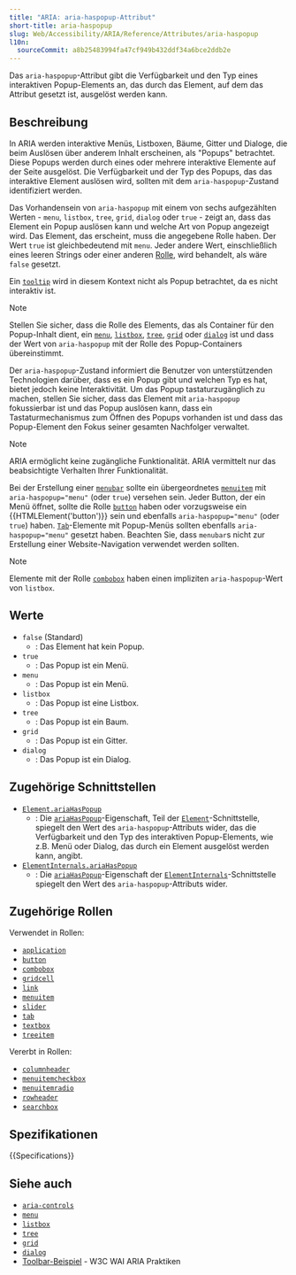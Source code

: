 ```yaml
---
title: "ARIA: aria-haspopup-Attribut"
short-title: aria-haspopup
slug: Web/Accessibility/ARIA/Reference/Attributes/aria-haspopup
l10n:
  sourceCommit: a8b25483994fa47cf949b432ddf34a6bce2ddb2e
---
```


Das `aria-haspopup`-Attribut gibt die Verfügbarkeit und den Typ eines interaktiven Popup-Elements an, das durch das Element, auf dem das Attribut gesetzt ist, ausgelöst werden kann.

## Beschreibung

In ARIA werden interaktive Menüs, Listboxen, Bäume, Gitter und Dialoge, die beim Auslösen über anderem Inhalt erscheinen, als "Popups" betrachtet. Diese Popups werden durch eines oder mehrere interaktive Elemente auf der Seite ausgelöst. Die Verfügbarkeit und der Typ des Popups, das das interaktive Element auslösen wird, sollten mit dem `aria-haspopup`-Zustand identifiziert werden.

Das Vorhandensein von `aria-haspopup` mit einem von sechs aufgezählten Werten - `menu`, `listbox`, `tree`, `grid`, `dialog` oder `true` - zeigt an, dass das Element ein Popup auslösen kann und welche Art von Popup angezeigt wird. Das Element, das erscheint, muss die angegebene Rolle haben. Der Wert `true` ist gleichbedeutend mit `menu`. Jeder andere Wert, einschließlich eines leeren Strings oder einer anderen [Rolle](/de/docs/Web/Accessibility/ARIA/Reference/Roles), wird behandelt, als wäre `false` gesetzt.

Ein [`tooltip`](/de/docs/Web/Accessibility/ARIA/Reference/Roles/tooltip_role) wird in diesem Kontext nicht als Popup betrachtet, da es nicht interaktiv ist.

> [!NOTE]
> Stellen Sie sicher, dass die Rolle des Elements, das als Container für den Popup-Inhalt dient, ein [`menu`](/de/docs/Web/Accessibility/ARIA/Reference/Roles/menu_role), [`listbox`](/de/docs/Web/Accessibility/ARIA/Reference/Roles/listbox_role), [`tree`](/de/docs/Web/Accessibility/ARIA/Reference/Roles/tree_role), [`grid`](/de/docs/Web/Accessibility/ARIA/Reference/Roles/grid_role) oder [`dialog`](/de/docs/Web/Accessibility/ARIA/Reference/Roles/dialog_role) ist und dass der Wert von `aria-haspopup` mit der Rolle des Popup-Containers übereinstimmt.

Der `aria-haspopup`-Zustand informiert die Benutzer von unterstützenden Technologien darüber, dass es ein Popup gibt und welchen Typ es hat, bietet jedoch keine Interaktivität. Um das Popup tastaturzugänglich zu machen, stellen Sie sicher, dass das Element mit `aria-haspopup` fokussierbar ist und das Popup auslösen kann, dass ein Tastaturmechanismus zum Öffnen des Popups vorhanden ist und dass das Popup-Element den Fokus seiner gesamten Nachfolger verwaltet.

> [!NOTE]
> ARIA ermöglicht keine zugängliche Funktionalität. ARIA vermittelt nur das beabsichtigte Verhalten Ihrer Funktionalität.

Bei der Erstellung einer [`menubar`](/de/docs/Web/Accessibility/ARIA/Reference/Roles/menubar_role) sollte ein übergeordnetes [`menuitem`](/de/docs/Web/Accessibility/ARIA/Reference/Roles/menuitem_role) mit `aria-haspopup="menu"` (oder `true`) versehen sein. Jeder Button, der ein Menü öffnet, sollte die Rolle [`button`](/de/docs/Web/Accessibility/ARIA/Reference/Roles/button_role) haben oder vorzugsweise ein {{HTMLElement('button')}} sein und ebenfalls `aria-haspopup="menu"` (oder `true`) haben. [`Tab`](/de/docs/Web/Accessibility/ARIA/Reference/Roles/tab_role)-Elemente mit Popup-Menüs sollten ebenfalls `aria-haspopup="menu"` gesetzt haben. Beachten Sie, dass `menubar`s nicht zur Erstellung einer Website-Navigation verwendet werden sollten.

> [!NOTE]
> Elemente mit der Rolle [`combobox`](/de/docs/Web/Accessibility/ARIA/Reference/Roles/combobox_role) haben einen impliziten `aria-haspopup`-Wert von `listbox`.

## Werte

- `false` (Standard)
  - : Das Element hat kein Popup.
- `true`
  - : Das Popup ist ein Menü.
- `menu`
  - : Das Popup ist ein Menü.
- `listbox`
  - : Das Popup ist eine Listbox.
- `tree`
  - : Das Popup ist ein Baum.
- `grid`
  - : Das Popup ist ein Gitter.
- `dialog`
  - : Das Popup ist ein Dialog.

## Zugehörige Schnittstellen

- [`Element.ariaHasPopup`](/de/docs/Web/API/Element/ariaHasPopup)
  - : Die [`ariaHasPopup`](/de/docs/Web/API/Element/ariaHasPopup)-Eigenschaft, Teil der [`Element`](/de/docs/Web/API/Element)-Schnittstelle, spiegelt den Wert des `aria-haspopup`-Attributs wider, das die Verfügbarkeit und den Typ des interaktiven Popup-Elements, wie z.B. Menü oder Dialog, das durch ein Element ausgelöst werden kann, angibt.
- [`ElementInternals.ariaHasPopup`](/de/docs/Web/API/ElementInternals/ariaHasPopup)
  - : Die [`ariaHasPopup`](/de/docs/Web/API/ElementInternals/ariaHasPopup)-Eigenschaft der [`ElementInternals`](/de/docs/Web/API/ElementInternals)-Schnittstelle spiegelt den Wert des `aria-haspopup`-Attributs wider.

## Zugehörige Rollen

Verwendet in Rollen:

- [`application`](/de/docs/Web/Accessibility/ARIA/Reference/Roles/application_role)
- [`button`](/de/docs/Web/Accessibility/ARIA/Reference/Roles/button_role)
- [`combobox`](/de/docs/Web/Accessibility/ARIA/Reference/Roles/combobox_role)
- [`gridcell`](/de/docs/Web/Accessibility/ARIA/Reference/Roles/gridcell_role)
- [`link`](/de/docs/Web/Accessibility/ARIA/Reference/Roles/link_role)
- [`menuitem`](/de/docs/Web/Accessibility/ARIA/Reference/Roles/menuitem_role)
- [`slider`](/de/docs/Web/Accessibility/ARIA/Reference/Roles/slider_role)
- [`tab`](/de/docs/Web/Accessibility/ARIA/Reference/Roles/tab_role)
- [`textbox`](/de/docs/Web/Accessibility/ARIA/Reference/Roles/textbox_role)
- [`treeitem`](/de/docs/Web/Accessibility/ARIA/Reference/Roles/treeitem_role)

Vererbt in Rollen:

- [`columnheader`](/de/docs/Web/Accessibility/ARIA/Reference/Roles/columnheader_role)
- [`menuitemcheckbox`](/de/docs/Web/Accessibility/ARIA/Reference/Roles/menuitemcheckbox_role)
- [`menuitemradio`](/de/docs/Web/Accessibility/ARIA/Reference/Roles/menuitemradio_role)
- [`rowheader`](/de/docs/Web/Accessibility/ARIA/Reference/Roles/rowheader_role)
- [`searchbox`](/de/docs/Web/Accessibility/ARIA/Reference/Roles/searchbox_role)

## Spezifikationen

{{Specifications}}

## Siehe auch

- [`aria-controls`](/de/docs/Web/Accessibility/ARIA/Reference/Attributes/aria-controls)
- [`menu`](/de/docs/Web/Accessibility/ARIA/Reference/Roles/menu_role)
- [`listbox`](/de/docs/Web/Accessibility/ARIA/Reference/Roles/listbox_role)
- [`tree`](/de/docs/Web/Accessibility/ARIA/Reference/Roles/tree_role)
- [`grid`](/de/docs/Web/Accessibility/ARIA/Reference/Roles/grid_role)
- [`dialog`](/de/docs/Web/Accessibility/ARIA/Reference/Roles/dialog_role)
- [Toolbar-Beispiel](https://www.w3.org/WAI/ARIA/apg/patterns/toolbar/examples/toolbar/) - W3C WAI ARIA Praktiken
